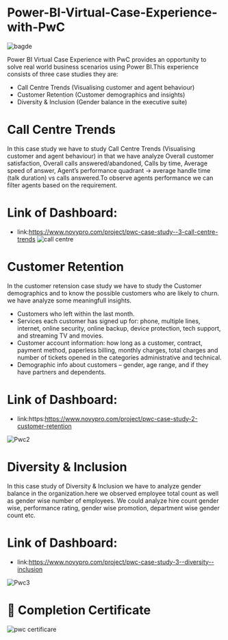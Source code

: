 # Power-BI-Virtual-Case-Experience-with-PwC

![bagde](https://user-images.githubusercontent.com/120369181/235891697-e9c1d64e-303c-4436-be46-6bd176554da4.png)


Power BI Virtual Case Experience with PwC provides an opportunity to solve real world business scenarios using Power BI.This experience consists of three case studies they are:

* Call Centre Trends (Visualising customer and agent behaviour)
* Customer Retention (Customer demographics and insights)
* Diversity & Inclusion (Gender balance in the executive suite)

# Call Centre Trends
In this case study we have to study Call Centre Trends (Visualising customer and agent behaviour) in that we  have analyze Overall customer satisfaction, Overall calls      answered/abandoned, Calls by time, Average speed of answer, Agent’s performance quadrant -> average handle time (talk duration) vs calls answered.To observe agents performance we can filter agents based on the requirement.

# Link of Dashboard:
* link:https://www.novypro.com/project/pwc-case-study--3-call-centre-trends
![call centre](https://user-images.githubusercontent.com/120369181/235892641-ede18480-f400-489b-ae39-3f02c5f12b09.png)

# Customer Retention 

In the customer retension  case study we have to study the Customer demographics and to know the possible customers who are likely to churn. we have analyze some meaningfull insights.

* Customers who left within the last month.
* Services each customer has signed up for: phone, multiple lines, internet, online security, online backup, device protection, tech
support, and streaming TV and movies.
* Customer account information: how long as a customer, contract, payment method, paperless billing, monthly charges, total charges
and number of tickets opened in the categories administrative and technical.
* Demographic info about customers – gender, age range, and if they have partners and dependents.

# Link of Dashboard:
* link:https:https://www.novypro.com/project/pwc-case-study-2-customer-retention

![Pwc2](https://user-images.githubusercontent.com/120369181/236207679-145832f8-009f-49cd-9496-422e909cc318.png)


# Diversity & Inclusion 
In this case study of Diversity & Inclusion we have to analyze gender balance in the organization.here we observed employee total count as well as gender wise number of employees. We could analyze hire count gender wise, performance rating, gender wise promotion, department wise gender count etc.

# Link of Dashboard:
* link:https://www.novypro.com/project/pwc-case-study-3--diversity--inclusion

![Pwc3](https://user-images.githubusercontent.com/120369181/236207748-af94a99a-adfc-4f32-9f6d-4d6fec4d1fce.png)


# 🏅 Completion Certificate
![pwc certificare](https://user-images.githubusercontent.com/120369181/235902346-c2bf3f6c-ae9c-498e-880a-08fcc7674c95.png)



